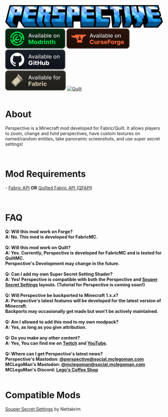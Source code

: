 <div id="content">
<div id="header">
<img src="https://raw.githubusercontent.com/MCLegoMan/Perspective/1.20.x/docs/img/logo/release.png" alt="Perspective">
<a href="https://modrinth.com/mod/mclegoman-perspective"><img src="https://raw.githubusercontent.com/intergrav/devins-badges/v3/assets/cozy/available/modrinth_64h.png" alt="Modrinth"></a>
<a href="https://www.curseforge.com/minecraft/mc-mods/perspective"><img src="https://raw.githubusercontent.com/intergrav/devins-badges/v3/assets/cozy/available/curseforge_64h.png" alt="Curseforge"></a>
<a href="https://github.com/MCLegoMan/perspective"><img src="https://raw.githubusercontent.com/intergrav/devins-badges/v3/assets/cozy/available/github_64h.png" alt="Github"></a>
<br>
<a href="https://fabricmc.net"><img src="https://raw.githubusercontent.com/intergrav/devins-badges/v3/assets/cozy/supported/fabric_64h.png" alt="Fabric"></a>
<a href="https://quiltmc.org"><img src="https://raw.githubusercontent.com/intergrav/devins-badges/v3/assets/cozy/supported/quilt_64h.png" alt="Quilt"></a>
</div>
<br>
<div id="description">
<h1>About</h1>
<p>Perspective is a Minecraft mod developed for Fabric/Quilt. It allows players to zoom, change and hold perspectives, have custom textures on named/random entities, take panoramic screenshots, and use super secret settings!</p>
</div>
<br><div id="requires">
<h1>Mod Requirements</h1>
<p> - <a href="https://modrinth.com/mod/fabric-api">Fabric API</a> <b>OR</b> <a href="https://modrinth.com/mod/qsl">Quilted Fabric API (QFAPI)</a><br></p>
</div>
<br>
<div id="faq">
<h1>FAQ</h1>
<b>
Q: Will this mod work on Forge?<br>
A: No. This mod is developed for FabricMC.<br>
<br>
Q: Will this mod work on Quilt?<br>
A: Yes. Currently, Perspective is developed for FabricMC and is tested for QuiltMC.<br>
Perspective's Development may change in the future.<br>
<br>
Q: Can I add my own Super Secret Setting Shader?<br>
A: Yes! Perspective is compatible with both the Perspective and <a href="https://github.com/Nettakrim/Souper-Secret-Settings/blob/main/ResourcepackGuide/ResourcepackGuide.md">Souper Secret Settings</a> layouts. (Tutorial for Perspective is coming soon!)<br>
<br>
Q: Will Perspective be backported to Minecraft 1.x.x?<br>
A: Perspective's latest features will be developed for the latest version of Minecraft.<br>
Backports may occasionally get made but won't be actively maintained.<br>
<br>
Q: Am I allowed to add this mod to my own modpack?<br>
A: Yes, as long as you give attribution.<br>
<br>
Q: Do you make any other content?<br>
A: Yes, You can find me on <a href="https://twitch.tv/mclegoman">Twitch</a> and <a href="https://youtube.com/@MCLegoMan">YouTube</a>.<br>
<br>
Q: Where can I get Perspective's latest news?<br>
Perspective's Mastodon: <a rel="me" href="https://social.mclegoman.com/@perspective">@perspective@social.mclegoman.com</a><br>
MCLegoMan's Mastodon: <a rel="me" href="https://social.mclegoman.com/@mclegoman">@mclegoman@social.mclegoman.com</a><br>
MCLegoMan's Discord: <a rel="me" href="https://discord.gg/vjbvjpFFPm">Lego's Coffee Shop</a><br>
</b>
</div>
<br>
<div id="compatible">
<h1>Compatible Mods</h1>
<p>
<a href="https://modrinth.com/mod/souper-secret-settings">Souper Secret Settings</a> by Nettakrim
</p>
</div>
</div>